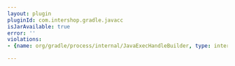 ```yaml
---
layout: plugin
pluginId: com.intershop.gradle.javacc
isJarAvailable: true
error: ''
violations:
- {name: org/gradle/process/internal/JavaExecHandleBuilder, type: internal-api-usage}

---
```

